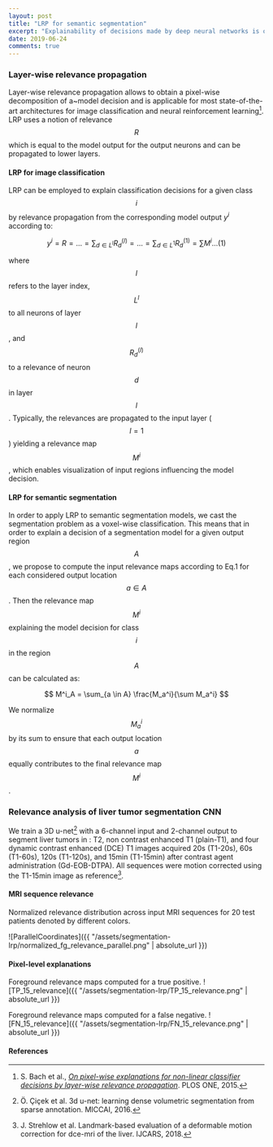 ```yaml
---
layout: post
title: "LRP for semantic segmentation"
excerpt: "Explainability of decisions made by deep neural networks is of high value as it allows for validation and improvement of models. This post introduces an approach to explain semantic segmentation networks by means of layer-wise relevance propagation."
date: 2019-06-24
comments: true
---
```


### Layer-wise relevance propagation
Layer-wise relevance propagation allows to obtain a pixel-wise decomposition of a~model decision and
is applicable for most state-of-the-art architectures for image classification and neural
reinforcement learning[^1]. LRP uses a notion of relevance $$R$$ which is equal to the model output
for the output neurons and can be propagated to lower layers.

#### LRP for image classification
LRP can be employed to explain classification decisions for a given class $$i$$ by relevance propagation from the corresponding model output $y^i$ according to:

$$
  y^i = R = \ldots = \sum_{d \in L^l} R_d^{(l)} = \ldots  = \sum_{d \in L^1} R_d^{(1)} = \sum M^i \ldots (1)
$$

where $$l$$ refers to the layer index, $$L^l$$ to all neurons of layer $$l$$, and $$R_d^{(l)}$$ to a
relevance of neuron $$d$$ in layer $$l$$. Typically, the relevances are propagated to the input
layer ($$l=1$$) yielding a relevance map $$M^i$$, which enables visualization of input regions
influencing the model decision.

#### LRP for semantic segmentation
In order to apply LRP to semantic segmentation models, we cast the segmentation problem as a voxel-wise classification. This means that in order to explain a decision of a segmentation model for a given output region $$A$$, we propose to compute the input relevance maps according to Eq.1 for each considered output location $$a \in A$$. Then the relevance map $$M^i$$
explaining the model decision for class $$i$$ in the region $$A$$ can be calculated as:

$$
  M^i_A = \sum_{a \in A} \frac{M_a^i}{\sum M_a^i}
$$

We normalize $$M_a^i$$ by its sum to ensure that each output location $$a$$ equally contributes to the final relevance map $$M^i$$.

### Relevance analysis of liver tumor segmentation CNN

We train a 3D u-net[^2] with a 6-channel input and 2-channel output to segment liver tumors in : T2, non contrast enhanced T1 (plain-T1), and four dynamic contrast enhanced (DCE) T1 images acquired 20s (T1-20s), 60s (T1-60s), 120s (T1-120s), and 15min (T1-15min) after contrast agent administration (Gd-EOB-DTPA). All sequences were motion corrected using the T1-15min image as reference[^3].

#### MRI sequence relevance

Normalized relevance distribution across input MRI sequences for 20 test patients denoted by different colors.

![ParallelCoordinates]({{ "/assets/segmentation-lrp/normalized_fg_relevance_parallel.png" | absolute_url }})

#### Pixel-level explanations

Foreground relevance maps computed for a true positive.
![TP_15_relevance]({{ "/assets/segmentation-lrp/TP_15_relevance.png" | absolute_url }})

Foreground relevance maps computed for a false negative.
![FN_15_relevance]({{ "/assets/segmentation-lrp/FN_15_relevance.png" | absolute_url }})

#### References
[^1]: S. Bach et al., [*On pixel-wise explanations for non-linear classifier decisions by layer-wise relevance propagation*](https://journals.plos.org/plosone/article?id=10.1371/journal.pone.0130140). PLOS ONE, 2015.
[^2]: Ö. Çiçek et al. 3d u-net: learning dense volumetric segmentation from sparse annotation. MICCAI, 2016.
[^3]: J. Strehlow et al. Landmark-based evaluation of a deformable motion correction for dce-mri of the liver. IJCARS, 2018.